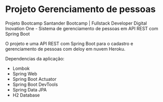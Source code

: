 
# Projeto Gerenciamento de pessoas
Projeto Bootcamp Santander Bootcamp | Fullstack Developer Digital Inovation One - 
Sistema de gerenciamento de pessoas em API REST com Spring Boot

O projeto e uma API REST com Spring Boot para o cadastro e gerenciamento de pessoas com deloy em nuvem Heroku.

Dependencias da aplicação: 
 - Lombok
 - Spring Web 
 - Spring Boot Actuator
 - Spring Boot DevTools
 - Spring Data JPA
 - H2 Database
